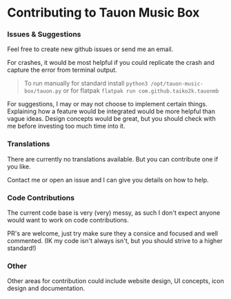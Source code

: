 # Contributing to Tauon Music Box

### Issues & Suggestions

Feel free to create new github issues or send me an email.

For crashes, it would be most helpful if you could replicate the crash and capture the error from terminal output.

  > To run manually for standard install `python3 /opt/tauon-music-box/tauon.py` or for flatpak `flatpak run com.github.taiko2k.tauonmb`

For suggestions, I may or may not choose to implement certain things. Explaining how a feature would be integrated would be more helpful than vague ideas.
Design concepts would be great, but you should check with me before investing too much time into it.

### Translations

There are currently no translations available. But you can contribute one if you like.

Contact me or open an issue and I can give you details on how to help.

### Code Contributions

The current code base is very (very) messy, as such I don't expect anyone would want to work on code contributions. 

PR's are welcome, just try make sure they a consice and focused and well commented. (IK my code isn't always isn't, but you should strive to a higher standard!)

### Other

Other areas for contribution could include website design, UI concepts, icon design and documentation.
